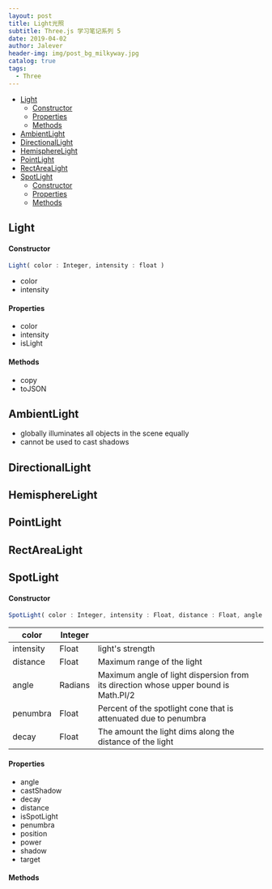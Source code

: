 ```yaml
---
layout: post
title: Light光照
subtitle: Three.js 学习笔记系列 5
date: 2019-04-02
author: Jalever
header-img: img/post_bg_milkyway.jpg
catalog: true
tags:
  - Three
---
```


- [Light](#light)
    - [Constructor](#constructor)
    - [Properties](#properties)
    - [Methods](#methods)
- [AmbientLight](#ambientlight)
- [DirectionalLight](#directionallight)
- [HemisphereLight](#hemispherelight)
- [PointLight](#pointlight)
- [RectAreaLight](#rectarealight)
- [SpotLight](#spotlight)
    - [Constructor](#constructor-1)
    - [Properties](#properties-1)
    - [Methods](#methods-1)

## Light

#### Constructor

```javascript
Light( color : Integer, intensity : float )
```
- color 
- intensity

#### Properties
- color
- intensity
- isLight

#### Methods
- copy
- toJSON

## AmbientLight

- globally illuminates all objects in the scene equally
- cannot be used to cast shadows

## DirectionalLight

## HemisphereLight

## PointLight

## RectAreaLight

## SpotLight

#### Constructor

```javascript
SpotLight( color : Integer, intensity : Float, distance : Float, angle : Radians, penumbra : Float, decay : Float )
```
| color     | Integer |                                                                                     |
| --------- | ------- | ----------------------------------------------------------------------------------- |
| intensity | Float   | light's strength                                                                    |
| distance  | Float   | Maximum range of the light                                                          |
| angle     | Radians | Maximum angle of light dispersion from its direction whose upper bound is Math.PI/2 |
| penumbra  | Float   | Percent of the spotlight cone that is attenuated due to penumbra                    |
| decay     | Float   | The amount the light dims along the distance of the light                           |

#### Properties
- angle
- castShadow
- decay
- distance
- isSpotLight
- penumbra
- position
- power
- shadow 
- target



#### Methods

